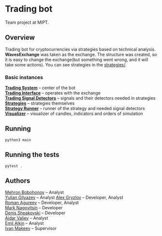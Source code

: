 # Trading bot
Team project at MIPT.


## Overview
Trading bot for cryptocurrencies via strategies based on technical analysis.
__WavesExchange__ was taken as the exchange.
The structure was created, so it is easy to change the exchange(but something went wrong, and it will take some actions).
You can see strategies in the [strategies/](strategies).

### Basic instances
[__Trading System__](trading_system) – center of the bot  
[__Trading Interface__](trading_interface) – operates with the exchange  
[__Trading Signal Detectors__](trading_signal_detectors) – signals and their detectors needed in strategies  
[__Strategies__](strategies) – strategies themselves  
[__Strategy Runner__](strategies/strategy_runner.py) – runner of the strategy and needed signal detectors  
[__Visualizer__](visualizer) – visualizer of candles, indicators and orders of simulation  


## Running
```shell
python3 main
```


## Running the tests
```shell
pytest .
```


## Authors
[Mehron Bobohonov](https://github.com/BMehron) – Analyst  
[Yulian Gilyazev](https://github.com/yulian-gilyazev) – Analyst
[Alex Gryzlov](https://github.com/alexgryzlov) – Developer, Analyst  
[Roman Agureev](https://github.com/romanagureev) – Developer, Analyst  
[Mark Nagovitsin](https://github.com/Marchello00) – Developer  
[Denis Shpakovski](https://github.com/Denisson001) – Developer   
[Aidar Valiev](https://github.com/AidarValiev) – Analyst  
[Emil Alkin](https://github.com/AlkinEmil) – Analyst  
[Ivan Makeev](https://github.com/Macket) – Supervisor  
